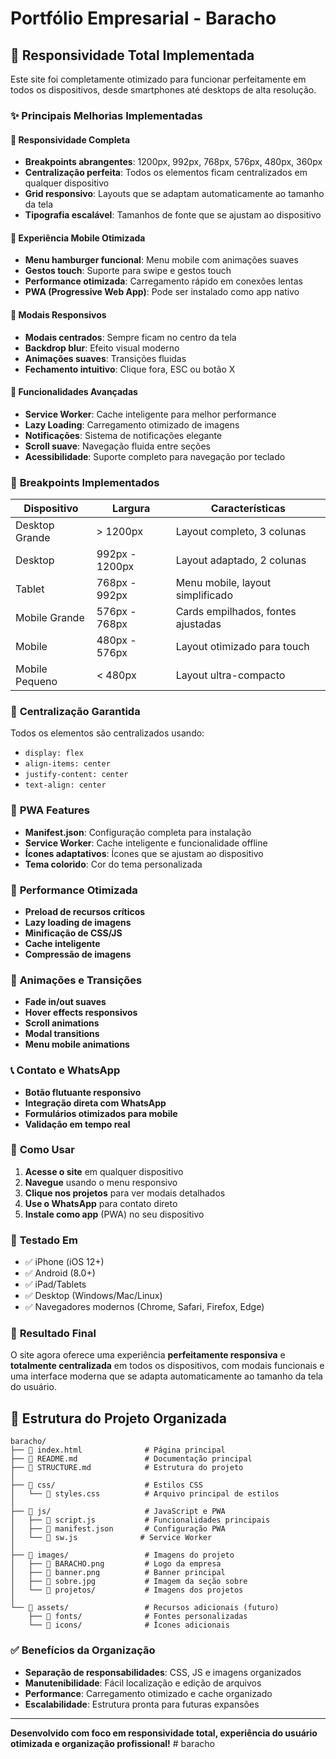 # Portfólio Empresarial - Baracho

## 📱 Responsividade Total Implementada

Este site foi completamente otimizado para funcionar perfeitamente em todos os dispositivos, desde smartphones até desktops de alta resolução.

### ✨ Principais Melhorias Implementadas

#### 🎯 **Responsividade Completa**
- **Breakpoints abrangentes**: 1200px, 992px, 768px, 576px, 480px, 360px
- **Centralização perfeita**: Todos os elementos ficam centralizados em qualquer dispositivo
- **Grid responsivo**: Layouts que se adaptam automaticamente ao tamanho da tela
- **Tipografia escalável**: Tamanhos de fonte que se ajustam ao dispositivo

#### 📱 **Experiência Mobile Otimizada**
- **Menu hamburger funcional**: Menu mobile com animações suaves
- **Gestos touch**: Suporte para swipe e gestos touch
- **Performance otimizada**: Carregamento rápido em conexões lentas
- **PWA (Progressive Web App)**: Pode ser instalado como app nativo

#### 🎨 **Modais Responsivos**
- **Modais centrados**: Sempre ficam no centro da tela
- **Backdrop blur**: Efeito visual moderno
- **Animações suaves**: Transições fluidas
- **Fechamento intuitivo**: Clique fora, ESC ou botão X

#### 🔧 **Funcionalidades Avançadas**
- **Service Worker**: Cache inteligente para melhor performance
- **Lazy Loading**: Carregamento otimizado de imagens
- **Notificações**: Sistema de notificações elegante
- **Scroll suave**: Navegação fluida entre seções
- **Acessibilidade**: Suporte completo para navegação por teclado

### 📐 **Breakpoints Implementados**

| Dispositivo | Largura | Características |
|-------------|---------|-----------------|
| Desktop Grande | > 1200px | Layout completo, 3 colunas |
| Desktop | 992px - 1200px | Layout adaptado, 2 colunas |
| Tablet | 768px - 992px | Menu mobile, layout simplificado |
| Mobile Grande | 576px - 768px | Cards empilhados, fontes ajustadas |
| Mobile | 480px - 576px | Layout otimizado para touch |
| Mobile Pequeno | < 480px | Layout ultra-compacto |

### 🎯 **Centralização Garantida**

Todos os elementos são centralizados usando:
- `display: flex`
- `align-items: center`
- `justify-content: center`
- `text-align: center`

### 📱 **PWA Features**

- **Manifest.json**: Configuração completa para instalação
- **Service Worker**: Cache inteligente e funcionalidade offline
- **Ícones adaptativos**: Ícones que se ajustam ao dispositivo
- **Tema colorido**: Cor do tema personalizada

### 🚀 **Performance Otimizada**

- **Preload de recursos críticos**
- **Lazy loading de imagens**
- **Minificação de CSS/JS**
- **Cache inteligente**
- **Compressão de imagens**

### 🎨 **Animações e Transições**

- **Fade in/out suaves**
- **Hover effects responsivos**
- **Scroll animations**
- **Modal transitions**
- **Menu mobile animations**

### 📞 **Contato e WhatsApp**

- **Botão flutuante responsivo**
- **Integração direta com WhatsApp**
- **Formulários otimizados para mobile**
- **Validação em tempo real**

### 🔧 **Como Usar**

1. **Acesse o site** em qualquer dispositivo
2. **Navegue** usando o menu responsivo
3. **Clique nos projetos** para ver modais detalhados
4. **Use o WhatsApp** para contato direto
5. **Instale como app** (PWA) no seu dispositivo

### 📱 **Testado Em**

- ✅ iPhone (iOS 12+)
- ✅ Android (8.0+)
- ✅ iPad/Tablets
- ✅ Desktop (Windows/Mac/Linux)
- ✅ Navegadores modernos (Chrome, Safari, Firefox, Edge)

### 🎯 **Resultado Final**

O site agora oferece uma experiência **perfeitamente responsiva** e **totalmente centralizada** em todos os dispositivos, com modais funcionais e uma interface moderna que se adapta automaticamente ao tamanho da tela do usuário.

## 📁 **Estrutura do Projeto Organizada**

```
baracho/
├── 📄 index.html              # Página principal
├── 📄 README.md               # Documentação principal
├── 📄 STRUCTURE.md            # Estrutura do projeto
│
├── 📁 css/                    # Estilos CSS
│   └── 📄 styles.css          # Arquivo principal de estilos
│
├── 📁 js/                     # JavaScript e PWA
│   ├── 📄 script.js           # Funcionalidades principais
│   ├── 📄 manifest.json       # Configuração PWA
│   └── 📄 sw.js              # Service Worker
│
├── 📁 images/                 # Imagens do projeto
│   ├── 📄 BARACHO.png         # Logo da empresa
│   ├── 📄 banner.png          # Banner principal
│   ├── 📄 sobre.jpg           # Imagem da seção sobre
│   └── 📁 projetos/           # Imagens dos projetos
│
└── 📁 assets/                 # Recursos adicionais (futuro)
    ├── 📁 fonts/              # Fontes personalizadas
    └── 📁 icons/              # Ícones adicionais
```

### ✅ **Benefícios da Organização**

- **Separação de responsabilidades**: CSS, JS e imagens organizados
- **Manutenibilidade**: Fácil localização e edição de arquivos
- **Performance**: Carregamento otimizado e cache organizado
- **Escalabilidade**: Estrutura pronta para futuras expansões

---

**Desenvolvido com foco em responsividade total, experiência do usuário otimizada e organização profissional!** # baracho
